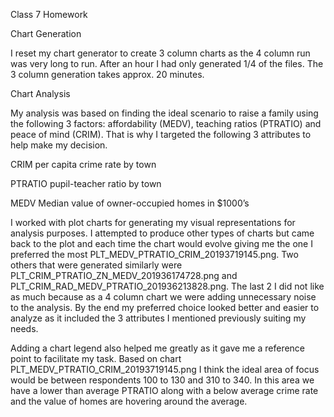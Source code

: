 Class 7 Homework

Chart Generation

I reset my chart generator to create 3 column charts as the 4 column run was very long to run.  After an hour I had only generated 1/4 of the files.  The 3 column generation takes approx. 20 minutes.


Chart Analysis

My analysis was based on finding the ideal scenario to raise a family using the following 3 factors: affordability (MEDV), teaching ratios (PTRATIO) and peace of mind (CRIM).  That is why I targeted the following 3 attributes to help make my decision.


CRIM per capita crime rate by town

PTRATIO pupil-teacher ratio by town

MEDV Median value of owner-occupied homes in $1000’s


I worked with plot charts for generating my visual representations for analysis purposes.  I attempted to produce other types of charts but came back to the plot and each time the chart would evolve giving me the one I preferred the most PLT_MEDV_PTRATIO_CRIM_20193719145.png.  Two others that were generated similarly were PLT_CRIM_PTRATIO_ZN_MEDV_201936174728.png and PLT_CRIM_RAD_MEDV_PTRATIO_201936213828.png.  The last 2 I did not like as much because as a 4 column chart we were adding unnecessary noise to the analysis.  By the end my preferred choice looked better and easier to analyze as it included the 3 attributes I mentioned previously suiting my needs.


Adding a chart legend also helped me greatly as it gave me a reference point to facilitate my task.  Based on chart PLT_MEDV_PTRATIO_CRIM_20193719145.png I think the ideal area of focus would be between respondents 100 to 130 and 310 to 340.  In this area we have a lower than average PTRATIO along with a below average crime rate and the value of homes are hovering around the average.
